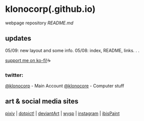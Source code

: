 # klonocorp(.github.io)

webpage repository *README.md* 



## updates

05/09: new layout and some info.
05/08: index, README, links. . .

[support me on ko-fi!](https://ko-fi.com/klonocorp):coffee:

### twitter:	
[@klonocorp](https://twitter.com/klonocorp) - Main Account
[@klonocore](https://twitter.com/klonocore) - Computer stuff 

## art & social media sites
[pixiv](http://pixiv.me/klonocorp) |
[dotpict!](https://dotpict.net/users/1404970/works) |
[deviantArt](https://klonocorp.deviantart.com) |
[wysp](https://wysp.ws/klonocorp) |
[instagram](https://instagram.com/klonocorp) |
[ibisPaint](https://ibispaint.com/artist1/1004935055641280512/)





